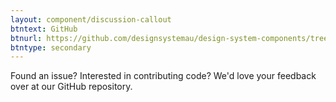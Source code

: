 ```yaml
---
layout: component/discussion-callout
btntext: GitHub
btnurl: https://github.com/designsystemau/design-system-components/tree/master/packages/responsive-media
btntype: secondary
---
```


 Found an issue? Interested in contributing code? We'd love your feedback over at our GitHub repository.
